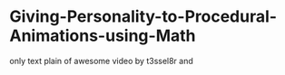 # Giving-Personality-to-Procedural-Animations-using-Math
only text plain of awesome video by t3ssel8r  and
